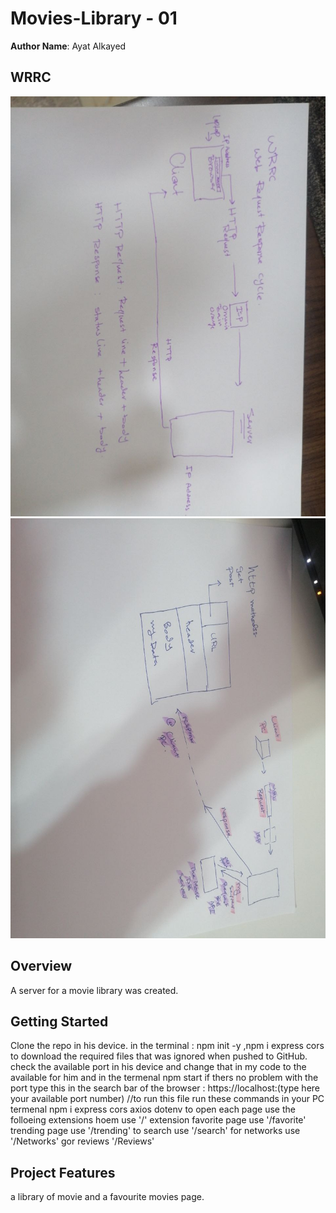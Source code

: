 
# Movies-Library - 01

**Author Name**: Ayat Alkayed

## WRRC

![](WRRC/WRRC.jpg)
![](WRRC/WRRC12.jpg)


## Overview
A server for a movie library was created.
## Getting Started
Clone the repo in his device.
in the terminal : npm init -y ,npm i express cors to download the required files that was ignored when pushed to GitHub.
check the available port in his device and change that in my code to the available for him and in the termenal npm start
if thers no problem with the port type this in the search bar of the browser :
https://localhost:(type here your available port number)
//to run this file run these commands in your PC termenal 
npm i express cors axios dotenv 
to open each page use the folloeing extensions 
hoem use '/' extension 
favorite page use '/favorite'
trending page use '/trending'
to search use '/search'
for networks use '/Networks'
gor reviews '/Reviews'
## Project Features
a library of movie and a favourite movies page.